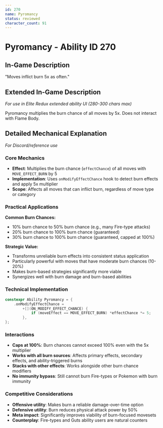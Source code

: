 ```yaml
---
id: 270
name: Pyromancy
status: reviewed
character_count: 91
---
```


# Pyromancy - Ability ID 270

## In-Game Description
"Moves inflict burn 5x as often."

## Extended In-Game Description
*For use in Elite Redux extended ability UI (280-300 chars max)*

Pyromancy multiplies the burn chance of all moves by 5x. Does not interact with Flame Body.

## Detailed Mechanical Explanation
*For Discord/reference use*

### Core Mechanics
- **Effect**: Multiplies the burn chance (`effectChance`) of all moves with `MOVE_EFFECT_BURN` by 5
- **Implementation**: Uses `onModifyEffectChance` hook to detect burn effects and apply 5x multiplier
- **Scope**: Affects all moves that can inflict burn, regardless of move type or category

### Practical Applications
**Common Burn Chances:**
- 10% burn chance to 50% burn chance (e.g., many Fire-type attacks)
- 20% burn chance to 100% burn chance (guaranteed)
- 30% burn chance to 100% burn chance (guaranteed, capped at 100%)

**Strategic Value:**
- Transforms unreliable burn effects into consistent status application
- Particularly powerful with moves that have moderate burn chances (10-20%)
- Makes burn-based strategies significantly more viable
- Synergizes well with burn damage and burn-based abilities

### Technical Implementation
```cpp
constexpr Ability Pyromancy = {
    .onModifyEffectChance =
        +[](ON_MODIFY_EFFECT_CHANCE) {
            if (moveEffect == MOVE_EFFECT_BURN) *effectChance *= 5;
        },
};
```

### Interactions
- **Caps at 100%**: Burn chances cannot exceed 100% even with the 5x multiplier
- **Works with all burn sources**: Affects primary effects, secondary effects, and ability-triggered burns
- **Stacks with other effects**: Works alongside other burn chance modifiers
- **No immunity bypass**: Still cannot burn Fire-types or Pokemon with burn immunity

### Competitive Considerations
- **Offensive utility**: Makes burn a reliable damage-over-time option
- **Defensive utility**: Burn reduces physical attack power by 50%
- **Meta impact**: Significantly improves viability of burn-focused movesets
- **Counterplay**: Fire-types and Guts ability users are natural counters